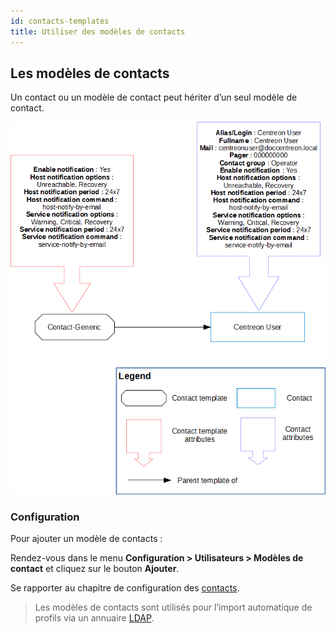 ```yaml
---
id: contacts-templates
title: Utiliser des modèles de contacts
---
```


## Les modèles de contacts

Un contact ou un modèle de contact peut hériter d’un seul modèle de contact.

![image](../../assets/configuration/09contactmodel.png)

### Configuration

Pour ajouter un modèle de contacts :

Rendez-vous dans le menu **Configuration > Utilisateurs > Modèles de contact** et
cliquez sur le bouton **Ajouter**.

Se rapporter au chapitre de configuration des [contacts](contacts-create).

> Les modèles de contacts
> sont utilisés pour l’import automatique de profils via un annuaire
> [LDAP](../../administration/parameters/ldap).
